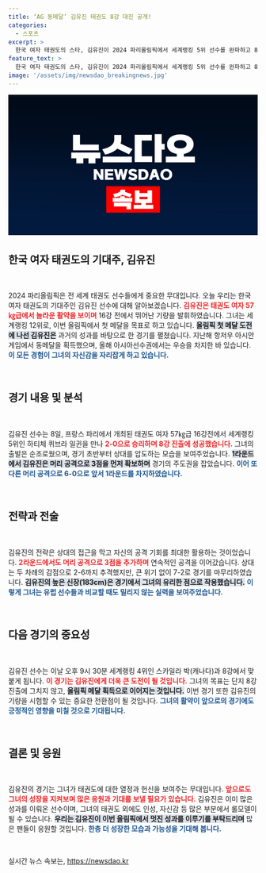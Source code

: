 ```yaml
---
title: ‘AG 동메달’ 김유진 태권도 8강 대진 공개!
categories:
  - 스포츠
excerpt: >
  한국 여자 태권도의 스타, 김유진이 2024 파리올림픽에서 세계랭킹 5위 선수를 완파하고 8강 진출! 그녀의 위대한 도전이 시작됐다. 지금 바로 확인하세요!
feature_text: >
  한국 여자 태권도의 스타, 김유진이 2024 파리올림픽에서 세계랭킹 5위 선수를 완파하고 8강 진출! 그녀의 위대한 도전이 시작됐다. 지금 바로 확인하세요!
image: '/assets/img/newsdao_breakingnews.jpg'
---
```


<p><img src="/assets/img/newsdao_breakingnews.jpg" alt="flaretime 속보" /></p>

<h2 data-ke-size="size26">한국 여자 태권도의 기대주, 김유진</h2>

<p data-ke-size="size16">&nbsp;</p>

<p data-ke-size="size16">2024 파리올림픽은 전 세계 태권도 선수들에게 중요한 무대입니다. 오늘 우리는 한국 여자 태권도의 기대주인 김유진 선수에 대해 알아보겠습니다. <b><span style="color: #ee2323;">김유진은 태권도 여자 57㎏급에서 놀라운 활약을 보이며</span></b> 16강 전에서 뛰어난 기량을 발휘하였습니다. 그녀는 세계랭킹 12위로, 이번 올림픽에서 첫 메달을 목표로 하고 있습니다. <b><span style="background-color: #21538527;">올림픽 첫 메달 도전에 나선 김유진은</span></b> 과거의 성과를 바탕으로 한 경기를 펼쳤습니다. 지난해 항저우 아시안게임에서 동메달을 획득했으며, 올해 아시아선수권에서는 우승을 차지한 바 있습니다. <b><span style="color: #1a5490;">이 모든 경험이 그녀의 자신감을 자리잡게 하고 있습니다.</span></b></p>

<p data-ke-size="size16">&nbsp;</p>

<h2 data-ke-size="size26">경기 내용 및 분석</h2>

<p data-ke-size="size16">&nbsp;</p>

<p data-ke-size="size16">김유진 선수는 8일, 프랑스 파리에서 개최된 태권도 여자 57㎏급 16강전에서 세계랭킹 5위인 하티체 퀴브라 일귄을 만나 <b><span style="color: #ee2323;">2-0으로 승리하며 8강 진출에 성공했습니다.</span></b> 그녀의 출발은 순조로웠으며, 경기 초반부터 상대를 압도하는 모습을 보여주었습니다. <b><span style="background-color: #21538527;">1라운드에서 김유진은 머리 공격으로 3점을 먼저 확보하며</span></b> 경기의 주도권을 잡았습니다. <b><span style="color: #1a5490;">이어 또 다른 머리 공격으로 6-0으로 앞서 1라운드를 차지하였습니다.</span></b></p>

<p data-ke-size="size16">&nbsp;</p>

<h2 data-ke-size="size26">전략과 전술</h2>

<p data-ke-size="size16">&nbsp;</p>

<p data-ke-size="size16">김유진의 전략은 상대의 접근을 막고 자신의 공격 기회를 최대한 활용하는 것이었습니다. <b><span style="color: #ee2323;">2라운드에서도 머리 공격으로 3점을 추가하며</span></b> 연속적인 공격을 이어갔습니다. 상대는 두 차례의 감점으로 2-6까지 추격했지만, 큰 위기 없이 7-2로 경기를 마무리하였습니다. <b><span style="background-color: #21538527;">김유진의 높은 신장(183cm)은 경기에서 그녀의 유리한 점으로 작용했습니다.</span></b> <b><span style="color: #1a5490;">이렇게 그녀는 유럽 선수들과 비교할 때도 밀리지 않는 실력을 보여주었습니다.</span></b></p>

<p data-ke-size="size16">&nbsp;</p>

<h2 data-ke-size="size26">다음 경기의 중요성</h2>

<p data-ke-size="size16">&nbsp;</p>

<p data-ke-size="size16">김유진 선수는 이날 오후 9시 30분 세계랭킹 4위인 스카일라 박(캐나다)과 8강에서 맞붙게 됩니다. <b><span style="color: #ee2323;">이 경기는 김유진에게 더욱 큰 도전이 될 것입니다.</span></b> 그녀의 목표는 단지 8강 진출에 그치지 않고, <b><span style="background-color: #21538527;">올림픽 메달 획득으로 이어지는 것입니다.</span></b> 이번 경기 또한 김유진의 기량을 시험할 수 있는 중요한 전환점이 될 것입니다. <b><span style="color: #1a5490;">그녀의 활약이 앞으로의 경기에도 긍정적인 영향을 미칠 것으로 기대됩니다.</span></b></p>

<p data-ke-size="size16">&nbsp;</p>

<h2 data-ke-size="size26">결론 및 응원</h2>

<p data-ke-size="size16">&nbsp;</p>

<p data-ke-size="size16">김유진의 경기는 그녀가 태권도에 대한 열정과 헌신을 보여주는 무대입니다. <b><span style="color: #ee2323;">앞으로도 그녀의 성장을 지켜보며 많은 응원과 기대를 보낼 필요가 있습니다.</span></b> 김유진은 이미 많은 성과를 이뤄온 선수이며, 그녀의 태권도 외에도 인성, 자신감 등 많은 부분에서 롤모델이 될 수 있습니다. <b><span style="background-color: #21538527;">우리는 김유진이 이번 올림픽에서 멋진 성과를 이루기를 부탁드리며</span></b> 많은 팬들이 응원할 것입니다. <b><span style="color: #1a5490;">한층 더 성장한 모습과 가능성을 기대해 봅니다.</span></b></p>

<p data-ke-size="size16">&nbsp;</p>
실시간 뉴스 속보는, <a href="https://newsdao.kr" rel="dofollow">https://newsdao.kr</a>


